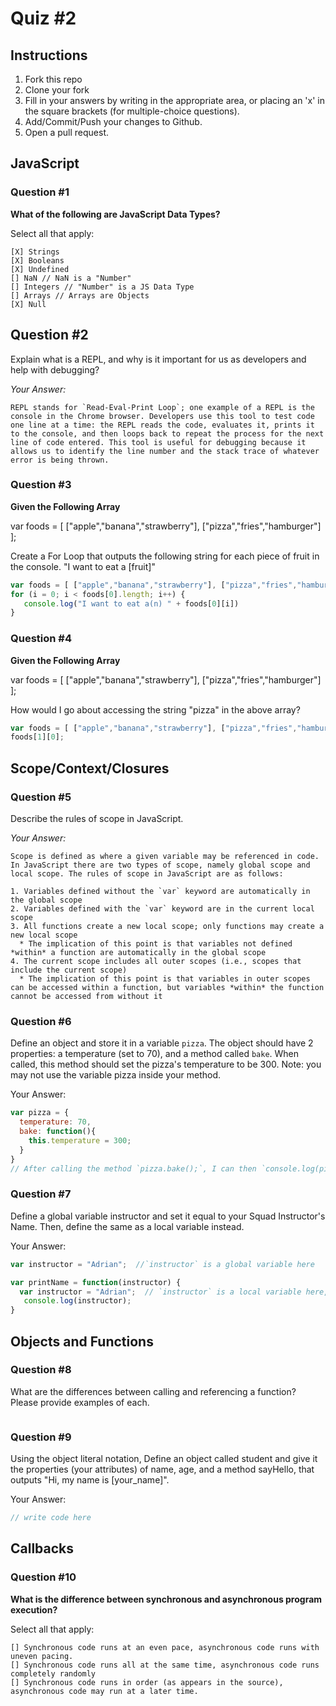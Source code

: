 # Quiz #2

## Instructions

1. Fork this repo
2. Clone your fork
3. Fill in your answers by writing in the appropriate area, or placing an 'x' in
the square brackets (for multiple-choice questions).
4. Add/Commit/Push your changes to Github.
5. Open a pull request.

## JavaScript

### Question #1

**What of the following are JavaScript Data Types?**

Select all that apply:
```
[X] Strings
[X] Booleans
[X] Undefined
[] NaN // NaN is a "Number"
[] Integers // "Number" is a JS Data Type
[] Arrays // Arrays are Objects
[X] Null
```

## Question #2

Explain what is a REPL, and why is it important for us as developers and help with debugging?

*Your Answer:*
```text
REPL stands for `Read-Eval-Print Loop`; one example of a REPL is the console in the Chrome browser. Developers use this tool to test code one line at a time: the REPL reads the code, evaluates it, prints it to the console, and then loops back to repeat the process for the next line of code entered. This tool is useful for debugging because it allows us to identify the line number and the stack trace of whatever error is being thrown.
```

### Question #3

**Given the Following Array**

var foods = [ ["apple","banana","strawberry"], ["pizza","fries","hamburger"] ];

Create a For Loop that outputs the following string for each piece of fruit in the console. "I want to eat a [fruit]"

```js
var foods = [ ["apple","banana","strawberry"], ["pizza","fries","hamburger"] ];
for (i = 0; i < foods[0].length; i++) {
   console.log("I want to eat a(n) " + foods[0][i])
}
```
### Question #4

**Given the Following Array**

var foods = [ ["apple","banana","strawberry"], ["pizza","fries","hamburger"] ];

How would I go about accessing the string "pizza" in the above array?

```js
var foods = [ ["apple","banana","strawberry"], ["pizza","fries","hamburger"] ];
foods[1][0];
```

## Scope/Context/Closures

### Question #5

Describe the rules of scope in JavaScript.

*Your Answer:*

```text
Scope is defined as where a given variable may be referenced in code. In JavaScript there are two types of scope, namely global scope and local scope. The rules of scope in JavaScript are as follows:

1. Variables defined without the `var` keyword are automatically in the global scope
2. Variables defined with the `var` keyword are in the current local scope
3. All functions create a new local scope; only functions may create a new local scope
  * The implication of this point is that variables not defined *within* a function are automatically in the global scope
4. The current scope includes all outer scopes (i.e., scopes that include the current scope)
  * The implication of this point is that variables in outer scopes can be accessed within a function, but variables *within* the function cannot be accessed from without it
```

### Question #6

Define an object and store it in a variable `pizza`. The object should have 2
properties: a temperature (set to 70), and a method called `bake`. When called,
this method should set the pizza's temperature to be 300. Note: you may not use
the variable pizza inside your method.

Your Answer:
```js
var pizza = {
  temperature: 70,
  bake: function(){
    this.temperature = 300;
  }
}
// After calling the method `pizza.bake();`, I can then `console.log(pizza.temperature);`, which is now set to 300.
```

### Question #7

Define a global variable instructor and set it equal to your Squad Instructor's Name. Then, define the same as a local variable instead.

Your Answer:
```js
var instructor = "Adrian";  //`instructor` is a global variable here

var printName = function(instructor) {
  var instructor = "Adrian";  // `instructor` is a local variable here, because it is inside the `printName` function
   console.log(instructor);
}
```

## Objects and Functions

### Question #8

What are the differences between calling and referencing a function? Please provide examples of each.

```text

```
### Question #9

Using the object literal notation, Define an object called student and give it the properties (your attributes) of name, age, and a method sayHello, that outputs "Hi, my name is [your_name]".

Your Answer:
```js
// write code here
```

## Callbacks

### Question #10

**What is the difference between synchronous and asynchronous program execution?**

Select all that apply:
```
[] Synchronous code runs at an even pace, asynchronous code runs with uneven pacing.
[] Synchronous code runs all at the same time, asynchronous code runs completely randomly
[] Synchronous code runs in order (as appears in the source), asynchronous code may run at a later time.
```
